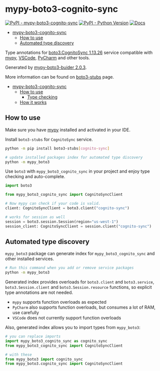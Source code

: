 # mypy-boto3-cognito-sync

[![PyPI - mypy-boto3-cognito-sync](https://img.shields.io/pypi/v/mypy-boto3-cognito-sync.svg?color=blue)](https://pypi.org/project/mypy-boto3-cognito-sync)
[![PyPI - Python Version](https://img.shields.io/pypi/pyversions/mypy-boto3-cognito-sync.svg?color=blue)](https://pypi.org/project/mypy-boto3-cognito-sync)
[![Docs](https://img.shields.io/readthedocs/mypy-boto3-builder.svg?color=blue)](https://mypy-boto3-builder.readthedocs.io/)

- [mypy-boto3-cognito-sync](#mypy-boto3-cognito-sync)
  - [How to use](#how-to-use)
  - [Automated type discovery](#automated-type-discovery)


Type annotations for
[boto3.CognitoSync 1.13.26](https://boto3.amazonaws.com/v1/documentation/api/1.13.26/reference/services/cognito-sync.html#CognitoSync) service
compatible with [mypy](https://github.com/python/mypy), [VSCode](https://code.visualstudio.com/),
[PyCharm](https://www.jetbrains.com/pycharm/) and other tools.

Generated by [mypy-boto3-buider 2.0.3](https://github.com/vemel/mypy_boto3_builder).

More information can be found on [boto3-stubs](https://pypi.org/project/boto3-stubs/) page.

- [mypy-boto3-cognito-sync](#mypy-boto3-cognito-sync)
  - [How to use](#how-to-use)
    - [Type checking](#type-checking)
  - [How it works](#how-it-works)

## How to use

Make sure you have [mypy](https://github.com/python/mypy) installed and activated in your IDE.

Install `boto3-stubs` for `CognitoSync` service.

```bash
python -m pip install boto3-stubs[cognito-sync]

# update installed packages index for automated type discovery
python -m mypy_boto3
```

Use `boto3` with `mypy_boto3_cognito_sync` in your project and enjoy type checking and auto-complete.

```python
import boto3

from mypy_boto3_cognito_sync import CognitoSyncClient

# Now mypy can check if your code is valid.
client: CognitoSyncClient = boto3.client("cognito-sync")

# works for session as well
session = boto3.session.Session(region="us-west-1")
session_client: CognitoSyncClient = session.client("cognito-sync")

```

## Automated type discovery

`mypy_boto3` package can generate index for `mypy_boto3_cognito_sync` and other installed services.

```bash
# Run this command when you add or remove service packages
python -m mypy_boto3
```

Generated index provides overloads for `boto3.client` and `boto3.service`,
`boto3.Session.client` and `boto3.Session.resource` functions,
so explicit type annotations are not needed.

- `mypy` supports function overloads as expected
- `PyCharm` also supports function overloads, but consumes a lot of RAM, use carefully
- `VSCode` does not currently support function overloads

Also, generated index allows you to import types from `mypy_boto3`:

```python
# you can replace imports
import mypy_boto3_cognito_sync as cognito_sync
from mypy_boto3_cognito_sync import CognitoSyncClient

# with these
from mypy_boto3 import cognito_sync
from mypy_boto3.cognito_sync import CognitoSyncClient
```
